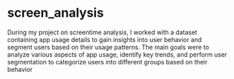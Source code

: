 # screen_analysis
During my project on screentime analysis, I worked with a dataset containing 
app usage details to gain insights into user behavior and segment users based 
on their usage patterns. The main goals were to analyze various aspects of app 
usage, identify key trends, and perform user segmentation to categorize users 
into different groups based on their behavior

